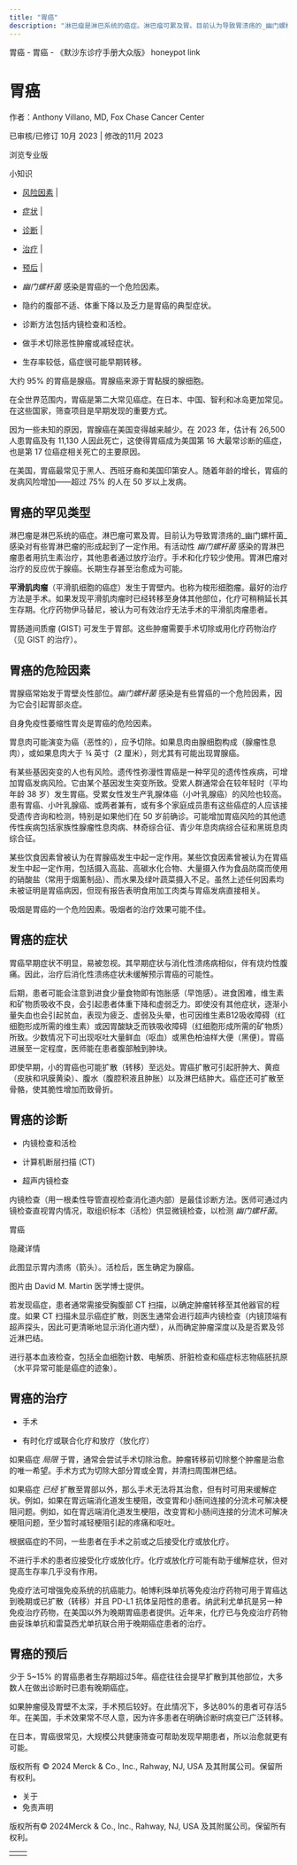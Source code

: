 ```yaml
---
title: "胃癌"
description: "淋巴瘤是淋巴系统的癌症。淋巴瘤可累及胃。目前认为导致胃溃疡的_幽门螺杆菌_ 感染对有些胃淋巴瘤的形成起到了一定作用。有活动性 _幽门螺杆菌_ 感染的胃淋巴瘤患者用抗生素治疗，其他患者通过放疗治疗。手术和化疗较少使用。胃淋巴瘤对治疗的反应优于腺癌。长期生存甚至治愈成为可能。"
---
```


﻿胃癌 \- 胃癌 \- 《默沙东诊疗手册大众版》 honeypot link

# 胃癌

作者：Anthony Villano, MD, Fox Chase Cancer Center

已审核/已修订 10月 2023 \| 修改的11月 2023

浏览专业版

小知识

- [风险因素](#风险因素_v757365_zh) \|
- [症状](#症状_v757393_zh) \|
- [诊断](#诊断_v757400_zh) \|
- [治疗](#治疗_v26290938_zh) \|
- [预后](#预后_v757405_zh) \|

- _幽门螺杆菌_ 感染是胃癌的一个危险因素。

- 隐约的腹部不适、体重下降以及乏力是胃癌的典型症状。

- 诊断方法包括内镜检查和活检。

- 做手术切除恶性肿瘤或减轻症状。

- 生存率较低，癌症很可能早期转移。


大约 95% 的胃癌是腺癌。胃腺癌来源于胃黏膜的腺细胞。

在全世界范围内，胃癌是第二大常见癌症。在日本、中国、智利和冰岛更加常见。在这些国家，筛查项目是早期发现的重要方式。

因为一些未知的原因，胃腺癌在美国变得越来越少。在 2023 年，估计有 26,500 人患胃癌及有 11,130 人因此死亡，这使得胃癌成为美国第 16 大最常诊断的癌症，也是第 17 位癌症相关死亡的主要原因。

在美国，胃癌最常见于黑人、西班牙裔和美国印第安人。随着年龄的增长，胃癌的发病风险增加——超过 75% 的人在 50 岁以上发病。

## 胃癌的罕见类型

淋巴瘤是淋巴系统的癌症。淋巴瘤可累及胃。目前认为导致胃溃疡的_幽门螺杆菌_ 感染对有些胃淋巴瘤的形成起到了一定作用。有活动性 _幽门螺杆菌_ 感染的胃淋巴瘤患者用抗生素治疗，其他患者通过放疗治疗。手术和化疗较少使用。胃淋巴瘤对治疗的反应优于腺癌。长期生存甚至治愈成为可能。

**平滑肌肉瘤**（平滑肌细胞的癌症）发生于胃壁内。也称为梭形细胞瘤。最好的治疗方法是手术。如果发现平滑肌肉瘤时已经转移至身体其他部位，化疗可稍稍延长其生存期。化疗药物伊马替尼，被认为可有效治疗无法手术的平滑肌肉瘤患者。

胃肠道间质瘤 (GIST) 可发生于胃部。这些肿瘤需要手术切除或用化疗药物治疗（见 GIST 的治疗）。

## 胃癌的危险因素

胃腺癌常始发于胃壁炎性部位。_幽门螺杆菌_ 感染是有些胃癌的一个危险因素，因为它会引起胃部炎症。

自身免疫性萎缩性胃炎是胃癌的危险因素。

胃息肉可能演变为癌（恶性的），应予切除。如果息肉由腺细胞构成（腺瘤性息肉），或如果息肉大于 ¾ 英寸（2 厘米），则尤其有可能出现胃腺癌。

有某些基因突变的人也有风险。遗传性弥漫性胃癌是一种罕见的遗传性疾病，可增加胃癌发病风险。它由某个基因发生突变所致。受累人群通常会在较年轻时（平均年龄 38 岁）发生胃癌。受累女性发生产乳腺体癌（小叶乳腺癌）的风险也较高。患有胃癌、小叶乳腺癌、或两者兼有，或有多个家庭成员患有这些癌症的人应该接受遗传咨询和检测，特别是如果他们在 50 岁前确诊。可能增加胃癌风险的其他遗传性疾病包括家族性腺瘤性息肉病、林奇综合征、青少年息肉病综合征和黑斑息肉综合征。

某些饮食因素曾被认为在胃腺癌发生中起一定作用。某些饮食因素曾被认为在胃癌发生中起一定作用，包括摄入高盐、高碳水化合物、大量摄入作为食品防腐而使用的硝酸盐（常用于烟薰制品）、而水果及绿叶蔬菜摄入不足。虽然上述任何因素均未被证明是胃癌病因，但现有报告表明食用加工肉类与胃癌发病直接相关。

吸烟是胃癌的一个危险因素。吸烟者的治疗效果可能不佳。

## 胃癌的症状

胃癌早期症状不明显，易被忽视。其早期症状与消化性溃疡病相似，伴有烧灼性腹痛。因此，治疗后消化性溃疡症状未缓解预示胃癌的可能性。

后期，患者可能会注意到进食少量食物即有饱胀感（早饱感）。进食困难，维生素和矿物质吸收不良，会引起患者体重下降和虚弱乏力。即使没有其他症状，逐渐小量失血也会引起贫血，表现为疲乏、虚弱及头晕，也可因维生素B12吸收障碍（红细胞形成所需的维生素）或因胃酸缺乏而铁吸收障碍（红细胞形成所需的矿物质）所致。少数情况下可出现呕吐大量鲜血（呕血）或黑色柏油样大便（黑便〕。胃癌进展至一定程度，医师能在患者腹部触到肿块。

即使早期，小的胃癌也可能扩散（转移）至远处。胃癌扩散可引起肝肿大、黄疸（皮肤和巩膜黄染）、腹水（腹腔积液且肿胀）以及淋巴结肿大。癌症还可扩散至骨骼，使其脆性增加而致骨折。

## 胃癌的诊断

- 内镜检查和活检

- 计算机断层扫描 (CT)

- 超声内镜检查


内镜检查（用一根柔性导管直视检查消化道内部）是最佳诊断方法。医师可通过内镜检查直视胃内情况，取组织标本（活检）供显微镜检查，以检测 _幽门螺杆菌_。

胃癌



隐藏详情

此图显示胃内溃疡（箭头）。活检后，医生确定为腺癌。

图片由 David M. Martin 医学博士提供。

若发现癌症，患者通常需接受胸腹部 CT 扫描，以确定肿瘤转移至其他器官的程度。如果 CT 扫描未显示癌症扩散，则医生通常会进行超声内镜检查（内镜顶端有超声探头，因此可更清晰地显示消化道内壁），从而确定肿瘤深度以及是否累及邻近淋巴结。

进行基本血液检查，包括全血细胞计数、电解质、肝脏检查和癌症标志物癌胚抗原（水平异常可能是癌症的迹象）。

## 胃癌的治疗

- 手术

- 有时化疗或联合化疗和放疗（放化疗）


如果癌症 _局限_ 于胃，通常会尝试手术切除治愈。肿瘤转移前切除整个肿瘤是治愈的唯一希望。手术方式为切除大部分胃或全胃，并清扫周围淋巴结。

如果癌症 _已经_ 扩散至胃部以外，那么手术无法将其治愈，但有时可用来缓解症状。例如，如果在胃远端消化道发生梗阻，改变胃和小肠间连接的分流术可解决梗阻问题。例如，如在胃远端消化道发生梗阻，改变胃和小肠间连接的分流术可解决梗阻问题，至少暂时减轻梗阻引起的疼痛和呕吐。

根据癌症的不同，一些患者在手术之前或之后接受化疗或放化疗。

不进行手术的患者应接受化疗或放化疗。化疗或放化疗可能有助于缓解症状，但对提高生存率几乎没有作用。

免疫疗法可增强免疫系统的抗癌能力。帕博利珠单抗等免疫治疗药物可用于胃癌达到晚期或已扩散（转移）并且 PD-L1 抗体呈阳性的患者。纳武利尤单抗是另一种免疫治疗药物，在美国以外为晚期胃癌患者提供。近年来，化疗已与免疫治疗药物曲妥珠单抗和雷莫西尤单抗联合用于晚期癌症患者的治疗。

## 胃癌的预后

少于 5~15% 的胃癌患者生存期超过5年。癌症往往会提早扩散到其他部位，大多数人在做出诊断时已患有晚期癌症。

如果肿瘤侵及胃壁不太深，手术预后较好。在此情况下，多达80%的患者可存活5年。在美国，手术效果常不尽人意，因为许多患者在明确诊断时病变已广泛转移。

在日本，胃癌很常见，大规模公共健康筛查可帮助发现早期患者，所以治愈就更有可能。



版权所有 © 2024
Merck & Co., Inc., Rahway, NJ, USA 及其附属公司。保留所有权利。

- 关于
- 免责声明

版权所有© 2024Merck & Co., Inc., Rahway, NJ, USA 及其附属公司。保留所有权利。

|     |     |
| --- | --- |
|  |  |